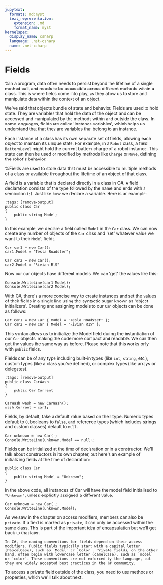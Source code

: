 ```yaml
---
jupytext:
  formats: md:myst
  text_representation:
    extension: .md
    format_name: myst
kernelspec:
  display_name: csharp
  language: .net-csharp
  name: .net-csharp
---
```


# Fields

%In a program, data often needs to persist beyond the lifetime of a single method call, and needs to be accessible across different methods within a class. This is where fields come into play, as they allow us to store and manipulate data within the context of an object.

We've said that objects bundle of state and behavior. Fields are used to hold state. They are variables that hold the data of the object and can be accessed and manipulated by the methods within and outside the class.
In some languages, fields are called 'instance variables', which helps us understand that that they are variables that belong to an instance.

Each instance of a class has its own separate set of fields, allowing each object to maintain its unique state. For example, in a `Robot` class, a field `BatteryLevel` might hold the current battery charge of a robot instance. This state can then be used or modified by methods like `Charge` or `Move`, defining the robot's behavior.

%Fields are used to store data that must be accessible to multiple methods of a class or available throughout the lifetime of an object of that class.

A field is a variable that is declared directly in a class in C#.
A field declaration consists of the type followed by the name and ends with a semicolon (`;`). Just like how we declare a variable. Here is an example:

```{code-cell}
:tags: [remove-output]
public class Car
{
    public string Model;
}
```

In this example, we declare a field called `Model` in the `Car` class. We can now create any number of objects of the `Car` class and 'set' whatever value we want to their `Model` fields.

```{code-cell}
Car car1 = new Car();
car1.Model = "Tesla Roadster";

Car car2 = new Car();
car2.Model = "Rivian R1S"
```

Now our car objects have different models. We can 'get' the values like this:

```{code-cell}
Console.WriteLine(car1.Model);
Console.WriteLine(car2.Model);
```

With C#, there's a more concise way to create instances and set the values of their fields in a single line using the syntactic sugar known as 'object initializers'. Creating and assigning models to our `Car` objects can be done as follows:

```{code-cell}
Car car1 = new Car { Model = "Tesla Roadster" };
Car car2 = new Car { Model = "Rivian R1S" };
```

This syntax allows us to initialize the Model field during the instantiation of our `Car` objects, making the code more compact and readable. We can then get the values the same way as before. Please note that this works only with `public` fields.

Fields can be of any type including built-in types (like `int`, `string`, etc.), custom types (like a class you've defined), or complex types (like arrays or delegates).

```{code-cell}
:tags: [remove-output]
public class CarWash
{
    public Car Current;
}
```

```{code-cell}
CarWash wash = new CarWash();
wash.Current = car1;
```

Fields, by default, take a default value based on their type. Numeric types default to `0`, booleans to `false`, and reference types (which includes strings and custom classes) default to `null`.

```{code-cell}
Car unknown = new Car();
Console.WriteLine(unknown.Model == null);
```

Fields can be initialized at the time of declaration or in a constructor. We'll talk about constructors in its own chapter, but here's an example of initializing fields at the time of declaration:

```{code-cell}
public class Car
{
    public string Model = "Unknown";
}
```

In the above code, all instances of Car will have the model field initialized to `"Unknown"`, unless explicitly assigned a different value.

```{code-cell}
Car unknown = new Car();
Console.WriteLine(unknown.Model);
```

As we saw in the chapter on access modifiers, members can also be `private`. If a field is marked as `private`, it can only be accessed within the same class. This is part of the important idea of [encapsulation](encapsulation) but we'll get back to that later.

```{note}
In C#, the naming conventions for fields depend on their access modifiers. Public fields typically start with a capital letter (PascalCase), such as `Model` or `Color`. Private fields, on the other hand, often begin with lowercase letter (camelCase), such as `model` or `color`. These conventions are not enforced by the language, but they are widely accepted best practices in the C# community.
```

To access a private field outside of the class, you need to use methods or properties, which we'll talk about next.

